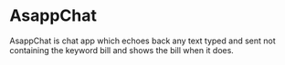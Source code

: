 # AsappChat
AsappChat is chat app which echoes back any text typed and sent not containing the keyword bill and shows the bill when it does. 
